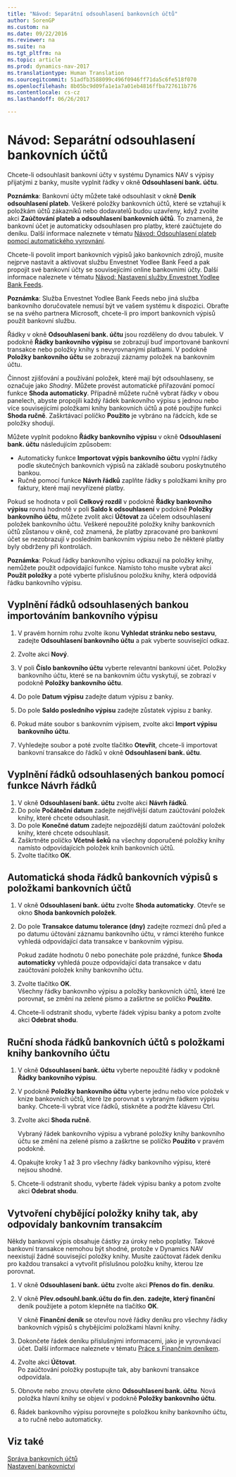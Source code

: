 ```yaml
---
title: "Návod: Separátní odsouhlasení bankovních účtů"
author: SorenGP
ms.custom: na
ms.date: 09/22/2016
ms.reviewer: na
ms.suite: na
ms.tgt_pltfrm: na
ms.topic: article
ms.prod: dynamics-nav-2017
ms.translationtype: Human Translation
ms.sourcegitcommit: 51adfb3588099c496f0946ff71da5c6fe518f070
ms.openlocfilehash: 8b05bc9d09fa1e1a7a01eb4816ffba727611b776
ms.contentlocale: cs-cz
ms.lasthandoff: 06/26/2017

---
```


# <a name="how-to-reconcile-bank-accounts-separately"></a>Návod: Separátní odsouhlasení bankovních účtů
Chcete-li odsouhlasit bankovní účty v systému Dynamics NAV s výpisy přijatými z banky, musíte vyplnit řádky v okně **Odsouhlasení bank. účtu**. 

**Poznámka**: Bankovní účty můžete také odsouhlasit v okně **Deník odsouhlasení plateb**. Veškeré položky bankovních účtů, které se vztahují k položkám účtů zákazníků nebo dodavatelů budou uzavřeny, když zvolíte akci **Zaúčtování plateb a odsouhlasení bankovních účtů**. To znamená, že bankovní účet je automaticky odsouhlasen pro platby, které zaúčtujete do deníku. Další informace naleznete v tématu [Návod: Odsouhlasení plateb pomocí automatického vyrovnání](receivables-how-reconcile-payments-auto-application.md).

Chcete-li povolit import bankovních výpisů jako bankovních zdrojů, musíte nejprve nastavit a aktivovat službu Envestnet Yodlee Bank Feed a pak propojit své bankovní účty se souvisejícími online bankovními účty. Další informace naleznete v tématu [Návod: Nastavení služby Envestnet Yodlee Bank Feeds](bank-how-setup-bank-statement-service.md).

**Poznámka**: Služba Envestnet Yodlee Bank Feeds nebo jiná služba bankovního doručovatele nemusí být ve vašem systému k dispozici. Obraťte se na svého partnera Microsoft, chcete-li pro import bankovních výpisů použít bankovní službu.

Řádky v okně **Odsouhlasení bank. účtu** jsou rozděleny do dvou tabulek. V podokně **Řádky bankovního výpisu** se zobrazují buď importované bankovní transakce nebo položky knihy s nevyrovnanými platbami. V podokně **Položky bankovního účtu** se zobrazují záznamy položek na bankovním účtu.

Činnost zjišťování a používání položek, které mají být odsouhlaseny, se označuje jako *Shodný*. Můžete provést automatické přiřazování pomocí funkce **Shoda automaticky**. Případně můžete ručně vybrat řádky v obou panelech, abyste propojili každý řádek bankovního výpisu s jednou nebo více souvisejícími položkami knihy bankovních účtů a poté použijte funkci **Shoda ručně**. Zaškrtávací políčko **Použito** je vybráno na řádcích, kde se položky shodují. 

Můžete vyplnit podokno **Řádky bankovního výpisu** v okně **Odsouhlasení bank. účtu** následujícím způsobem:

* Automaticky funkce **Importovat výpis bankovního účtu** vyplní řádky podle skutečných bankovních výpisů na základě souboru poskytnutého bankou.
* Ručně pomocí funkce **Návrh řádků** zaplňte řádky s položkami knihy pro faktury, které mají nevyřízené platby.

Pokud se hodnota v poli **Celkový rozdíl** v podokně **Řádky bankovního výpisu** rovná hodnotě v poli **Saldo k odsouhlasení** v podokně **Položky bankovního účtu**, můžete zvolit akci **Účtovat** za účelem odsouhlasení položek bankovního účtu. Veškeré nepoužité položky knihy bankovních účtů zůstanou v okně, což znamená, že platby zpracované pro bankovní účet se nezobrazují v posledním bankovním výpisu nebo že některé platby byly obdrženy při kontrolách.

**Poznámka**: Pokud řádky bankovního výpisu odkazují na položky knihy, nemůžete použít odpovídající funkce. Namísto toho musíte vybrat akci **Použít položky** a poté vyberte příslušnou položku knihy, která odpovídá řádku bankovního výpisu.

## <a name="to-fill-bank-reconciliation-lines-by-importing-a-bank-statement"></a>Vyplnění řádků odsouhlasených bankou importováním bankovního výpisu  
1. V pravém horním rohu zvolte ikonu **Vyhledat stránku nebo sestavu**, zadejte **Odsouhlasení bankovního účtu** a pak vyberte související odkaz.
2. Zvolte akci **Nový**.
3. V poli **Číslo bankovního účtu** vyberte relevantní bankovní účet. Položky bankovního účtu, které se na bankovním účtu vyskytují, se zobrazí v podokně **Položky bankovního účtu**.
4. Do pole **Datum výpisu** zadejte datum výpisu z banky.

5. Do pole **Saldo posledního výpisu** zadejte zůstatek výpisu z banky.
6. Pokud máte soubor s bankovním výpisem, zvolte akci **Import výpisu bankovního účtu**.
7. Vyhledejte soubor a poté zvolte tlačítko **Otevřít**, chcete-li importovat bankovní transakce do řádků v okně **Odsouhlasení bank. účtu**.

## <a name="to-fill-bank-reconciliation-lines-with-the-suggest-lines-function"></a>Vyplnění řádků odsouhlasených bankou pomocí funkce Návrh řádků
1. V okně **Odsouhlasení bank. účtu** zvolte akci **Návrh řádků**.
2. Do pole **Počáteční datum** zadejte nejdřívější datum zaúčtování položek knihy, které chcete odsouhlasit.
3. Do pole **Konečné datum** zadejte nejpozdější datum zaúčtování položek knihy, které chcete odsouhlasit.
4. Zaškrtněte políčko **Včetně šeků** na všechny doporučené položky knihy namísto odpovídajících položek knih bankovních účtů.
5. Zvolte tlačítko **OK**.

## <a name="to-match-bank-statement-lines-with-bank-account-ledger-entries-automatically"></a>Automatická shoda řádků bankovních výpisů s položkami bankovních účtů
1. V okně **Odsouhlasení bank. účtu** zvolte **Shoda automaticky**. Otevře se okno **Shoda bankovních položek**.
2. Do pole **Transakce datumu tolerance (dny)** zadejte rozmezí dnů před a po datumu účtování záznamu bankovního účtu, v rámci kterého funkce vyhledá odpovídající data transakce v bankovním výpisu.

    Pokud zadáte hodnotu 0 nebo ponecháte pole prázdné, funkce **Shoda automaticky** vyhledá pouze odpovídající data transakce v datu zaúčtování položek knihy bankovního účtu.  
3. Zvolte tlačítko **OK**.  
Všechny řádky bankovního výpisu a položky bankovních účtů, které lze porovnat, se změní na zelené písmo a zaškrtne se políčko **Použito**.
4. Chcete-li odstranit shodu, vyberte řádek výpisu banky a potom zvolte akci **Odebrat shodu**.

## <a name="to-match-bank-statement-lines-with-bank-account-ledger-entries-manually"></a>Ruční shoda řádků bankovních účtů s položkami knihy bankovního účtu
1. V okně **Odsouhlasení bank. účtu** vyberte nepoužité řádky v podokně **Řádky bankovního výpisu**.
2. V podokně **Položky bankovního účtu** vyberte jednu nebo více položek v knize bankovních účtů, které lze porovnat s vybraným řádkem výpisu banky. Chcete-li vybrat více řádků, stiskněte a podržte klávesu Ctrl.  
3. Zvolte akci **Shoda ručně**.

    Vybraný řádek bankovního výpisu a vybrané položky knihy bankovního účtu se změní na zelené písmo a zaškrtne se políčko **Použito** v pravém podokně.
4. Opakujte kroky 1 až 3 pro všechny řádky bankovního výpisu, které nejsou shodné.
5. Chcete-li odstranit shodu, vyberte řádek výpisu banky a potom zvolte akci **Odebrat shodu**.

## <a name="to-create-missing-ledger-entries-to-match-bank-transactions-with"></a>Vytvoření chybějící položky knihy tak, aby odpovídaly bankovním transakcím
Někdy bankovní výpis obsahuje částky za úroky nebo poplatky. Takové bankovní transakce nemohou být shodné, protože v Dynamics NAV neexistují žádné související položky knihy. Musíte zaúčtovat řádek deníku pro každou transakci a vytvořit příslušnou položku knihy, kterou lze porovnat.

1. V okně **Odsouhlasení bank. účtu** zvolte akci **Přenos do fin. deníku**.  
2. V okně **Přev.odsouhl.bank.účtu do fin.den. zadejte, který finanční** deník použijete a potom klepněte na tlačítko **OK**.

    V okně **Finanční deník** se otevřou nové řádky deníku pro všechny řádky bankovních výpisů s chybějícími položkami hlavní knihy.
3. Dokončete řádek deníku příslušnými informacemi, jako je vyrovnávací účet. Další informace naleznete v tématu [Práce s Finančním deníkem](ui-work-general-journals.md).  
4. Zvolte akci **Účtovat**.  
Po zaúčtování položky postupujte tak, aby bankovní transakce odpovídala.
5. Obnovte nebo znovu otevřete okno **Odsouhlasení bank. účtu**. Nová položka hlavní knihy se objeví v podokně **Položky bankovního účtu**.
6. Řádek bankovního výpisu porovnejte s položkou knihy bankovního účtu, a to ručně nebo automaticky.

## <a name="see-also"></a>Viz také  
[Správa bankovních účtů](bank-manage-bank-accounts.md)  
[Nastavení bankovnictví](bank-setup-banking.md)

